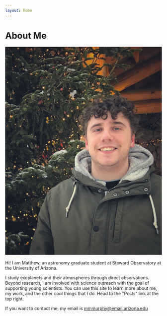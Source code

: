 ```yaml
---
layout: home
---
```

# About Me

![](images/me_christmastree.jpeg)

Hi! I am Matthew, an astronomy graduate student at Steward Observatory at the University of Arizona.

I study exoplanets and their atmospheres through direct observations. Beyond research, I am involved with science outreach with the goal of supporting young scientists. You can use this site to learn more about me, my work, and the other cool things that I do. Head to the "Posts" link at the top right.

If you want to contact me, my email is mmmurphy@email.arizona.edu


